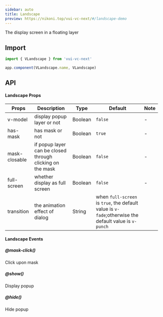 ```yaml
---
sidebar: auto
title: Landscape
preview: https://nikoni.top/vui-vc-next/#/landscape-demo
---
```


The display screen in a floating layer

## Import

```js
import { VLandscape } from 'vui-vc-next'

app.component(VLandscape.name, VLandscape)
```

## API

#### Landscape Props
|Props | Description | Type | Default | Note |
|----|-----|------|------|----- |
|v-model|display popup layer or not|Boolean|`false`| - |
|has-mask|has mask or not|Boolean|`true`| - |
|mask-closable|if popup layer can be closed through clicking on the mask|Boolean|`false`| - |
|full-screen|whether display as full screen|Boolean|`false`| - |
| transition | the animation effect of dialog | String | when `full-screen` is `true`, the default value is `v-fade`;otherwise the default value is `v-punch` |

#### Landscape Events

##### @mask-click()
Click upon mask

##### @show()
Display popup

##### @hide()
Hide popup
